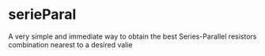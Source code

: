 # serieParal
A very simple and immediate way to obtain the best Series-Parallel resistors combination nearest to a desired valie
